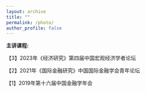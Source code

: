 ```yaml
---
layout: archive
title: ""
permalink: /photo/
author_profile: false
---
```


<strong>主讲课程:</strong>

【3】2023年《经济研究》第四届中国宏观经济学者论坛

【2】2021年《国际金融研究》中国国际金融学会青年论坛

【1】2019年第十六届中国金融学年会

